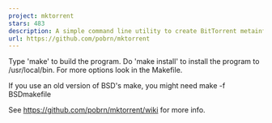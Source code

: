 ```yaml
---
project: mktorrent
stars: 483
description: A simple command line utility to create BitTorrent metainfo files
url: https://github.com/pobrn/mktorrent
---
```


Type 'make' to build the program.
Do 'make install' to install the program to /usr/local/bin.
For more options look in the Makefile.

If you use an old version of BSD's make, you might need
make -f BSDmakefile

See https://github.com/pobrn/mktorrent/wiki for more info.

